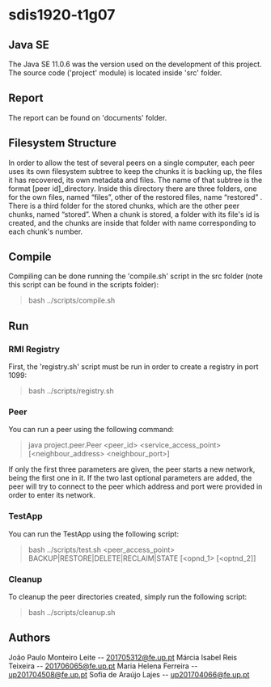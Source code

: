 # sdis1920-t1g07

## Java SE
The Java SE 11.0.6 was the version used on the development of this project.
The source code ('project' module) is located inside 'src' folder.

## Report
The report can be found on 'documents' folder.

## Filesystem Structure

In order to allow the test of several peers on a single computer, each peer uses its own filesystem subtree to keep the chunks it is backing up, the files it has recovered, its own metadata and files. The name of that subtree is the format [peer id]_directory.
Inside this directory there are three folders, one for the own files, named “files”, other of the restored files, name “restored” .
There is a third folder for the stored chunks, which are the other peer chunks, named “stored”.
When a chunk is stored, a folder with its file's id is created, and the chunks are inside that folder with name corresponding to each chunk's number.

## Compile
Compiling can be done running the 'compile.sh' script in the src folder (note this script can be found in the scripts folder):
> bash ../scripts/compile.sh

## Run
### RMI Registry
First, the 'registry.sh' script must be run in order to create a registry in port 1099:
> bash ../scripts/registry.sh

### Peer
You can run a peer using the following command:
> java project.peer.Peer <peer_id> <service_access_point> <port> [<neighbour_address> <neighbour_port>]

If only the first three parameters are given, the peer starts a new network, being the first one in it.
If the two last optional parameters are added, the peer will try to connect to the peer which address and port were provided in order to enter its network.

### TestApp
You can run the TestApp using the following script:
> bash ../scripts/test.sh <peer_access_point> BACKUP|RESTORE|DELETE|RECLAIM|STATE [<opnd_1> [<optnd_2]]

### Cleanup
To cleanup the peer directories created, simply run the following script:
> bash ../scripts/cleanup.sh


## Authors
João Paulo Monteiro Leite -- 201705312@fe.up.pt
Márcia Isabel Reis Teixeira -- 201706065@fe.up.pt
Maria Helena Ferreira -- up201704508@fe.up.pt
Sofia de Araújo Lajes -- up201704066@fe.up.pt
